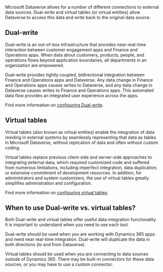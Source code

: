Microsoft Dataverse allows for a number of different connections to external data sources. Dual-write and virtual tables (or virtual entities) allow Dataverse to access this data and write back to the original data source.

## Dual-write

Dual-write is an out-of-box infrastructure that provides near-real-time interaction between customer engagement apps and Finance and Operations apps. When data about customers, products, people, and operations flows beyond application boundaries, all departments in an organization are empowered.

Dual-write provides tightly coupled, bidirectional integration between Finance and Operations apps and Dataverse. Any data change in Finance and Operations apps causes writes to Dataverse, and any data change in Dataverse causes writes to Finance and Operations apps. This automated data flow provides an integrated user experience across the apps.

Find more information on [configuring Dual-write](/dynamics365/fin-ops-core/dev-itpro/data-entities/dual-write/lcs-setup/?azure-portal=true).

## Virtual tables
Virtual tables (also known as virtual entities) enable the integration of data residing in external systems by seamlessly representing that data as tables in Microsoft Dataverse, without replication of data and often without custom coding.

Virtual tables replace previous client-side and server-side approaches to integrating external data, which required customized code and suffered from numerous limitations, including imperfect integration, data duplication, or extensive commitment of development resources. In addition, for administrators and system customizers, the use of virtual tables greatly simplifies administration and configuration.

Find more information on [configuring virtual tables](/powerapps/maker/data-platform/create-edit-virtual-entities/?azure-portal=true).

## When to use Dual-write vs. virtual tables?

Both Dual-write and virtual tables offer useful data integration functionality. It is important to understand when you need to use each tool.

Dual-write should be used when you are working with Dynamics 365 apps and need near real-time integration. Dual-write will duplicate the data in both directions (to and from Dataverse).

Virtual tables should be used when you are connecting to data sources outside of Dynamics 365. There may be built-in connectors for these data sources, or you may have to use a custom connector. 

